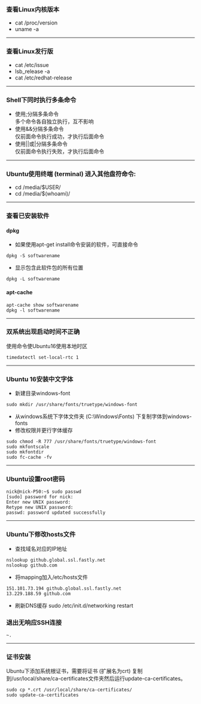 
### 查看Linux内核版本
* cat /proc/version
* uname -a

***

### 查看Linux发行版
* cat /etc/issue
* lsb_release -a
* cat /etc/redhat-release

***

### Shell下同时执行多条命令
* 使用;分隔多条命令  
多个命令各自独立执行，互不影响
* 使用&&分隔多条命令  
仅前面命令执行成功，才执行后面命令
* 使用||或|分隔多条命令  
仅前面命令执行失败，才执行后面命令

***

### Ubuntu使用终端 (terminal) 进入其他盘符命令:
* cd /media/$USER/    
* cd /media/$(whoami)/

***

### 查看已安装软件
#### dpkg
* 如果使用apt-get install命令安装的软件，可直接命令
```
dpkg -S softwarename
```
* 显示包含此软件包的所有位置
```
dpkg -L softwarename
```

#### apt-cache
```
apt-cache show softwarename
dpkg -l softwarename
```
***

### 双系统出现启动时间不正确
使用命令使Ubuntu16使用本地时区
```
timedatectl set-local-rtc 1
```

***

### Ubuntu 16安装中文字体
* 新建目录windows-font
```
sudo mkdir /usr/share/fonts/truetype/windows-font
```
* 从windows系统下字体文件夹 (C:\Windows\Fonts) 下复制字体到windows-fonts
* 修改权限并更行字体缓存
```
sudo chmod -R 777 /usr/share/fonts/truetype/windows-font
sudo mkfontscale
sudo mkfontdir
sudo fc-cache -fv
```

***

### Ubuntu设置root密码
```
nick@nick-P50:~$ sudo passwd
[sudo] password for nick:
Enter new UNIX password:
Retype new UNIX password:
passwd: password updated successfully
```

***

### Ubuntu下修改hosts文件
* 查找域名对应的IP地址
```
nslookup github.global.ssl.fastly.net
nslookup github.com
```
* 将mapping加入/etc/hosts文件
```
151.101.73.194 github.global.ssl.fastly.net
13.229.188.59 github.com
```
* 刷新DNS缓存
sudo /etc/init.d/networking restart

### 退出无响应SSH连接
```
~.
```

***

### 证书安装
Ubuntu下添加系统根证书，需要将证书 (扩展名为crt) 复制到/usr/local/share/ca-certificates文件夹然后运行update-ca-certificates。
```
sudo cp *.crt /usr/local/share/ca-certificates/
sudo update-ca-certificates
```
